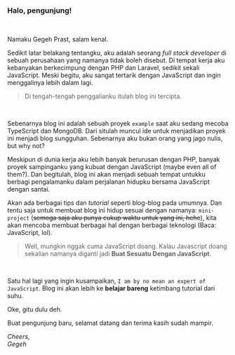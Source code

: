 ### Halo, pengunjung!
&nbsp;  

Namaku Gegeh Prast, salam kenal. 
&nbsp;  &nbsp;  

Sedikit latar belakang tentangku, aku adalah seorang *full stack developer* di sebuah perusahaan yang namanya tidak boleh disebut. Di tempat kerja aku kebanyakan berkecimpung dengan PHP dan Laravel, sedikit sekali JavaScript. Meski begitu, aku sangat tertarik dengan JavaScript dan ingin menggalinya lebih dalam lagi.
&nbsp;  &nbsp;  

> Di tengah-tengah penggalianku itulah blog ini tercipta.

&nbsp;  

Sebenarnya blog ini adalah sebuah proyek `example` saat aku sedang mecoba TypeScript dan MongoDB. Dari situlah muncul ide untuk menjadikan proyek ini menjadi blog sungguhan. Sebenarnya aku bukan orang yang jago nulis, but why not?
&nbsp;  &nbsp;  

Meskipun di dunia kerja aku lebih banyak berurusan dengan PHP, banyak proyek sampinganku yang kubuat dengan JavaScript (maybe even all of them?). Dan begitulah, blog ini akan menjadi sebuah tempat untukku berbagi pengalamanku dalam perjalanan hidupku bersama JavaScript dengan santai. 
&nbsp;  &nbsp;  

Akan ada berbagai tips dan *tutorial* seperti blog-blog pada umumnya. Dan tentu saja untuk membuat blog ini hidup sesuai dengan namanya: `mini-project` (~~semoga saja aku punya cukup waktu untuk yang ini, hehe~~), kita akan mencoba membuat berbagai hal dengan berbagai teknologi (Baca: JavaScript, lol).
&nbsp;  &nbsp;  

> Well, mungkin nggak cuma JavaScript doang. Kalau Javascript doang sekalian namanya diganti jadi **Buat Sesuatu Dengan JavaScript**.

&nbsp;  

Satu hal lagi yang ingin kusampaikan, `I am by no mean an expert of JavaScript`. Blog ini akan lebih ke **belajar bareng** ketimbang tutorial dari suhu.
&nbsp;  &nbsp;  

Oke, gitu dulu deh. 
&nbsp;  &nbsp;  

Buat pengunjung baru, selamat datang dan terima kasih sudah mampir.
&nbsp;  &nbsp;  

*Cheers,*  
*Gegeh*